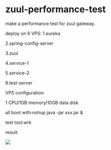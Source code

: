 # zuul-performance-test
make a performance test for zuul gateway.

deploy on 6 VPS:
1.eureka

2.spring-config-server

3.zuul

4.service-1

5.service-2

6.test-server

VPS configuration:

1 CPU/1GB memory/10GB data disk

all boot with:nohup java -jar xxx.jar &

test tool:wrk


result:

<img src="https://wx3.sinaimg.cn/mw690/7f366bb3ly1fun740fs55j21hy0v3422.jpg"/>
